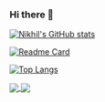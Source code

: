 ### Hi there 👋

<!--
**NikhilGithubOfficial/nikhilgithubofficial** is a ✨ _special_ ✨ repository because its `README.md` (this file) appears on your GitHub profile.

Here are some ideas to get you started:

- 🔭 I’m currently working on ...
- 🌱 I’m currently learning ...
- 👯 I’m looking to collaborate on ...
- 🤔 I’m looking for help with ...
- 💬 Ask me about ...
- 📫 How to reach me: ...
- 😄 Pronouns: ...
- ⚡ Fun fact: ...
-->

[![Nikhil's GitHub stats](https://github-readme-stats.vercel.app/api?username=nikhilgithubofficial&count_private=true&show_icons=true&theme=gotham)](https://github.com/nikhilgithubofficial/github-readme-stats)

[![Readme Card](https://github-readme-stats.vercel.app/api/pin/?username=nikhilgithubofficial&repo=github-readme-stats)](https://github.com/nikhilgithubofficial/github-readme-stats)

[![Top Langs](https://github-readme-stats.vercel.app/api/top-langs/?username=nikhilgithubofficial&layout=compact)](https://github.com/nikhilgithubofficial/github-readme-stats)

<a href="https://github.com/nikhilgithubofficial/github-readme-stats">
  <img align="center" src="https://github-readme-stats.vercel.app/api/pin/?username=nikhilgithubofficial&repo=github-readme-stats" />
</a>
<a href="https://github.com/nikhilgithubofficial/convoychat">
  <img align="center" src="https://github-readme-stats.vercel.app/api/pin/?username=nikhilgithubofficial&repo=convoychat" />
</a>




